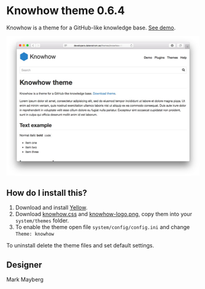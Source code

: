 Knowhow theme 0.6.4
===================
Knowhow is a theme for a GitHub-like knowledge base. [See demo](http://developers.datenstrom.se/themes/knowhow-theme).

[![Screenshot](knowhow-theme.jpg?raw=true)](http://developers.datenstrom.se/themes/knowhow-theme)

How do I install this?
----------------------
1. Download and install [Yellow](https://github.com/datenstrom/yellow/).  
2. Download [knowhow.css](knowhow.css?raw=true) and [knowhow-logo.png](knowhow-logo.png?raw=true), copy them into your `system/themes` folder.  
3. To enable the theme open file `system/config/config.ini` and change `Theme: knowhow`

To uninstall delete the theme files and set default settings.

Designer
--------
Mark Mayberg